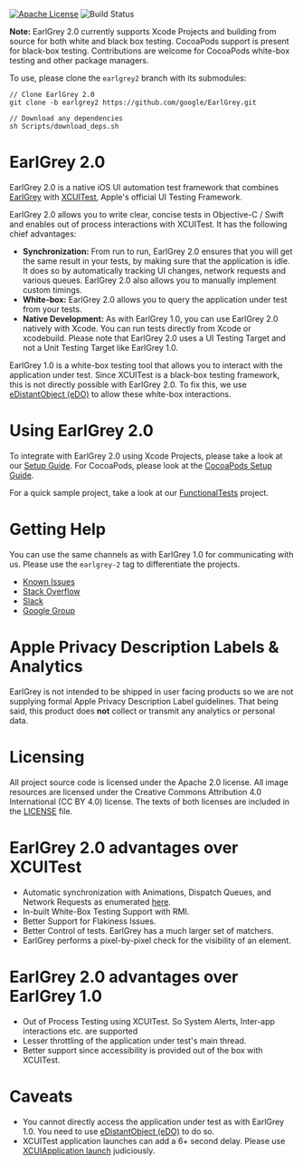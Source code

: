 [![Apache License](https://img.shields.io/badge/license-Apache%202-lightgrey.svg?style=flat)](https://github.com/google/EarlGrey/blob/earlgrey2/LICENSE)
![Build Status](https://app.bitrise.io/app/0b4975da22d56e16/status.svg?token=5TrWUStkI51GjdO7PgEueQ)

**Note:** EarlGrey 2.0 currently supports Xcode Projects and building from source for both white
and black box testing. CocoaPods support is present for black-box testing. Contributions are
welcome for CocoaPods white-box testing and other package managers.

To use, please clone the `earlgrey2` branch with its submodules:

```
// Clone EarlGrey 2.0
git clone -b earlgrey2 https://github.com/google/EarlGrey.git

// Download any dependencies
sh Scripts/download_deps.sh
```

# EarlGrey 2.0

EarlGrey 2.0 is a native iOS UI automation test framework that combines
[EarlGrey](https://github.com/google/EarlGrey) with [XCUITest](https://developer.apple.com/library/archive/documentation/DeveloperTools/Conceptual/testing_with_xcode/chapters/09-ui_testing.html), Apple's official
UI Testing Framework.

EarlGrey 2.0 allows you to write clear, concise tests in Objective-C / Swift and
enables out of process interactions with XCUITest. It has the following
chief advantages:

* **Synchronization:** From run to run, EarlGrey 2.0 ensures that you will get the same result
  in your tests, by making sure that the application is idle. It does so by automatically
  tracking UI changes, network requests and various queues. EarlGrey 2.0 also allows
  you to manually implement custom timings.
* **White-box:** EarlGrey 2.0 allows you to query the application under test from your tests.
* **Native Development:** As with EarlGrey 1.0, you can use EarlGrey 2.0 natively with Xcode.
  You can run tests directly from Xcode or xcodebuild. Please note that EarlGrey 2.0 uses a UI
  Testing Target and not a Unit Testing Target like EarlGrey 1.0.

EarlGrey 1.0 is a white-box testing tool that allows you to interact with the application under test.
Since XCUITest is a black-box testing framework, this is not directly possible with EarlGrey 2.0.
To fix this, we use [eDistantObject
(eDO)](https://github.com/google/eDistantObject)
to allow these white-box interactions.

# Using EarlGrey 2.0

To integrate with EarlGrey 2.0 using Xcode Projects, please take a look at our
[Setup Guide](docs/setup.md). For CocoaPods, please look at the
[CocoaPods Setup Guide](docs/cocoapods-setup.md).

For a quick sample project, take a look at our
[FunctionalTests](Tests/Functional/FunctionalTests.xcodeproj)
project.

# Getting Help

You can use the same channels as with EarlGrey 1.0 for communicating with us. Please use the
`earlgrey-2` tag to differentiate the projects.

*   [Known Issues](https://github.com/google/EarlGrey/issues)
*   [Stack Overflow](http://stackoverflow.com/questions/tagged/earlgrey2)
*   [Slack](https://googleoss.slack.com/messages/earlgrey)
*   [Google Group](https://groups.google.com/forum/#!forum/earlgrey-discuss)

# Apple Privacy Description Labels & Analytics

EarlGrey is not intended to be shipped in user facing products so we are not supplying formal Apple
Privacy Description Label guidelines. That being said, this product does **not** collect or transmit
any analytics or personal data.

# Licensing

All project source code is licensed under the Apache 2.0 license. All image resources are licensed
under the Creative Commons Attribution 4.0 International (CC BY 4.0) license. The texts of both
licenses are included in the [LICENSE](https://github.com/google/EarlGrey/blob/earlgrey2/LICENSE)
file.


# EarlGrey 2.0 advantages over XCUITest

*   Automatic synchronization with Animations, Dispatch Queues, and Network Requests as enumerated [here](https://github.com/google/EarlGrey/blob/master/docs/features.md#synchronization).
*   In-built White-Box Testing Support with RMI.
*   Better Support for Flakiness Issues.
*   Better Control of tests. EarlGrey has a much larger set of matchers.
*   EarlGrey performs a pixel-by-pixel check for the visibility of an element.

# EarlGrey 2.0 advantages over EarlGrey 1.0

*   Out of Process Testing using XCUITest. So System Alerts, Inter-app
    interactions etc. are supported
*   Lesser throttling of the application under test's main thread.
*   Better support since accessibility is provided out of the box with XCUITest.

# Caveats

*   You cannot directly access the application under test as with EarlGrey 1.0.
    You need to use [eDistantObject (eDO)](https://github.com/google/eDistantObject)
    to do so.
*   XCUITest application launches can add a 6+ second delay. Please use
    [XCUIApplication
    launch](https://developer.apple.com/documentation/xctest/xcuiapplication/1500467-launch?language=objc)
    judiciously.
